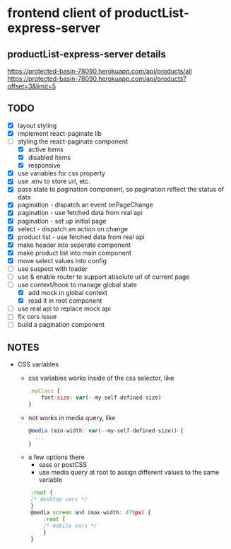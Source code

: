 # frontend client of productList-express-server

## productList-express-server details

https://protected-basin-78090.herokuapp.com/api/products/all
https://protected-basin-78090.herokuapp.com/api/products?offset=3&limit=5

## TODO

- [x] layout styling
- [x] implement react-paginate lib
- [ ] styling the react-paginate component
  - [x] active items
  - [x] disabled items
  - [x] responsive
- [x] use variables for css property
- [x] use .env to store url, etc.
- [x] pass state to pagination component, so pagination reflect the status of data
- [x] pagination - dispatch an event onPageChange
- [x] pagination - use fetched data from real api
- [x] pagination - set up initial page
- [x] select - dispatch an action on change
- [x] product list - use fetched data from real api
- [x] make header into seperate component
- [x] make product list into main component
- [x] move select values into config
- [ ] use suspect with loader
- [ ] use & enable router to support absolute url of current page
- [ ] use context/hook to manage global state
  - [x] add mock in global context
  - [x] read it in root component
- [ ] use real api to replace mock api
- [ ] fix cors issue
- [ ] build a pagination component

## NOTES

- CSS variables

  - css variables works inside of the css selector, like
    ```javascript
    .myClass {
        font-size: var(--my-self-defined-size)
    }
    ```
  - not works in media query, like
    ```javascript
    @media (min-width: var(--my-self-defined-size)) {
      ...
    }
    ```
  - a few options there
    - sass or postCSS
    - use media query at root to assign different values to the same variable

  ```javascript
      :root {
      /* desktop vars */
      }
      @media screen and (max-width: 479px) {
          :root {
          /* mobile vars */
          }
      }
  ```
